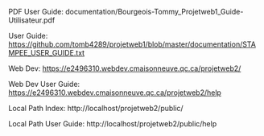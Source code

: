 PDF User Guide: documentation/Bourgeois-Tommy_Projetweb1_Guide-Utilisateur.pdf

User Guide: https://github.com/tomb4289/projetweb1/blob/master/documentation/STAMPEE_USER_GUIDE.txt

Web Dev: https://e2496310.webdev.cmaisonneuve.qc.ca/projetweb2/

Web Dev User Guide: https://e2496310.webdev.cmaisonneuve.qc.ca/projetweb2/help

Local Path Index: http://localhost/projetweb2/public/

Local Path User Guide: http://localhost/projetweb2/public/help 
